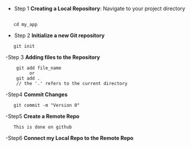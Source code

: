  - Step 1 **Creating a Local Repository**:
 Navigate to your project directory
 ```

    cd my_app
 ```
- Step 2 **Initialize a new Git repository**
 
 ```
    git init
```
-Step 3 **Adding files to the Repository**
```
    git add file_name
         or
    git add .
    // the '.' refers to the current directory
```
-Step4 **Commit Changes**

```
   git commit -m "Version 0"

```
-Step5 **Create a Remote Repo**
```
   This is done on github

```
-Step6 **Connect my Local Repo to the Remote Repo**
